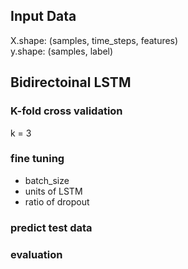 ## Input Data

X.shape: (samples, time_steps, features)  
y.shape: (samples, label)  



## Bidirectoinal LSTM

### K-fold cross validation

k = 3

### fine tuning

* batch_size
* units of LSTM
* ratio of dropout

### predict test data



### evaluation


